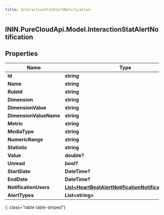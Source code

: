 ```yaml
---
title: InteractionStatAlertNotification
---
```

## ININ.PureCloudApi.Model.InteractionStatAlertNotification

## Properties

|Name | Type | Description | Notes|
|------------ | ------------- | ------------- | -------------|
| **Id** | **string** |  | [optional] |
| **Name** | **string** |  | [optional] |
| **RuleId** | **string** |  | [optional] |
| **Dimension** | **string** |  | [optional] |
| **DimensionValue** | **string** |  | [optional] |
| **DimensionValueName** | **string** |  | [optional] |
| **Metric** | **string** |  | [optional] |
| **MediaType** | **string** |  | [optional] |
| **NumericRange** | **string** |  | [optional] |
| **Statistic** | **string** |  | [optional] |
| **Value** | **double?** |  | [optional] |
| **Unread** | **bool?** |  | [optional] |
| **StartDate** | **DateTime?** |  | [optional] |
| **EndDate** | **DateTime?** |  | [optional] |
| **NotificationUsers** | [**List&lt;HeartBeatAlertNotificationNotificationUsers&gt;**](HeartBeatAlertNotificationNotificationUsers.html) |  | [optional] |
| **AlertTypes** | **List&lt;string&gt;** |  | [optional] |
{: class="table table-striped"}


